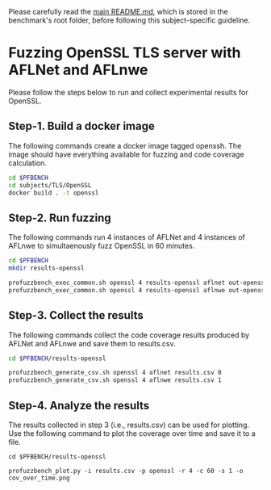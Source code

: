 Please carefully read the [main README.md](../../../README.md), which is stored in the benchmark's root folder, before following this subject-specific guideline.

# Fuzzing OpenSSL TLS server with AFLNet and AFLnwe
Please follow the steps below to run and collect experimental results for OpenSSL.

## Step-1. Build a docker image
The following commands create a docker image tagged openssh. The image should have everything available for fuzzing and code coverage calculation.

```bash
cd $PFBENCH
cd subjects/TLS/OpenSSL
docker build . -t openssl
```

## Step-2. Run fuzzing
The following commands run 4 instances of AFLNet and 4 instances of AFLnwe to simultaenously fuzz OpenSSL in 60 minutes.

```bash
cd $PFBENCH
mkdir results-openssl

profuzzbench_exec_common.sh openssl 4 results-openssl aflnet out-openssl-aflnet "-P TLS -D 10000 -q 3 -s 3 -E -K -R -W 100" 86400 5 &
profuzzbench_exec_common.sh openssl 4 results-openssl aflnwe out-openssl-aflnwe "-D 10000 -K -W 100" 86400 5
```

## Step-3. Collect the results
The following commands collect the  code coverage results produced by AFLNet and AFLnwe and save them to results.csv.

```bash
cd $PFBENCH/results-openssl

profuzzbench_generate_csv.sh openssl 4 aflnet results.csv 0
profuzzbench_generate_csv.sh openssl 4 aflnwe results.csv 1
```

## Step-4. Analyze the results
The results collected in step 3 (i.e., results.csv) can be used for plotting. Use the following command to plot the coverage over time and save it to a file.

```
cd $PFBENCH/results-openssl

profuzzbench_plot.py -i results.csv -p openssl -r 4 -c 60 -s 1 -o cov_over_time.png
```

